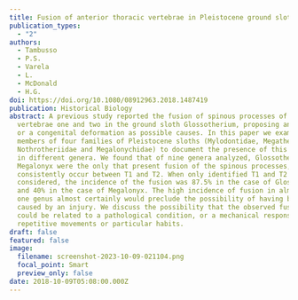 ```yaml
---
title: Fusion of anterior thoracic vertebrae in Pleistocene ground sloths
publication_types:
  - "2"
authors:
  - Tambusso
  - P.S.
  - Varela
  - L.
  - McDonald
  - H.G.
doi: https://doi.org/10.1080/08912963.2018.1487419
publication: Historical Biology
abstract: A previous study reported the fusion of spinous processes of thoracic
  vertebrae one and two in the ground sloth Glossotherium, proposing an injury
  or a congenital deformation as possible causes. In this paper we examined
  members of four families of Pleistocene sloths (Mylodontidae, Megatheriidae,
  Nothrotheriidae and Megalonychidae) to document the presence of this condition
  in different genera. We found that of nine genera analyzed, Glossotherium and
  Megalonyx were the only that present fusion of the spinous processes, which
  consistently occur between T1 and T2. When only identified T1 and T2 were
  considered, the incidence of the fusion was 87.5% in the case of Glossotherium
  and 40% in the case of Megalonyx. The high incidence of fusion in almost only
  one genus almost certainly would preclude the possibility of having been
  caused by an injury. We discuss the possibility that the observed fusions
  could be related to a pathological condition, or a mechanical response due to
  repetitive movements or particular habits.
draft: false
featured: false
image:
  filename: screenshot-2023-10-09-021104.png
  focal_point: Smart
  preview_only: false
date: 2018-10-09T05:08:00.000Z
---
```

